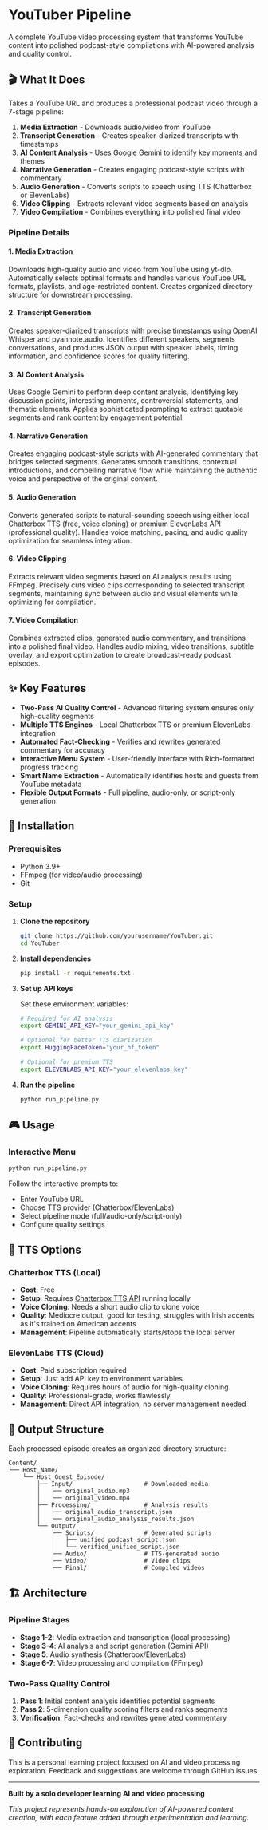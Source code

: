 # YouTuber Pipeline

A complete YouTube video processing system that transforms YouTube content into polished podcast-style compilations with AI-powered analysis and quality control.

## 🎬 What It Does

Takes a YouTube URL and produces a professional podcast video through a 7-stage pipeline:

1. **Media Extraction** - Downloads audio/video from YouTube
2. **Transcript Generation** - Creates speaker-diarized transcripts with timestamps  
3. **AI Content Analysis** - Uses Google Gemini to identify key moments and themes
4. **Narrative Generation** - Creates engaging podcast-style scripts with commentary
5. **Audio Generation** - Converts scripts to speech using TTS (Chatterbox or ElevenLabs)
6. **Video Clipping** - Extracts relevant video segments based on analysis
7. **Video Compilation** - Combines everything into polished final video

### Pipeline Details

#### 1. **Media Extraction**
Downloads high-quality audio and video from YouTube using yt-dlp. Automatically selects optimal formats and handles various YouTube URL formats, playlists, and age-restricted content. Creates organized directory structure for downstream processing.

#### 2. **Transcript Generation** 
Creates speaker-diarized transcripts with precise timestamps using OpenAI Whisper and pyannote.audio. Identifies different speakers, segments conversations, and produces JSON output with speaker labels, timing information, and confidence scores for quality filtering.

#### 3. **AI Content Analysis**
Uses Google Gemini to perform deep content analysis, identifying key discussion points, interesting moments, controversial statements, and thematic elements. Applies sophisticated prompting to extract quotable segments and rank content by engagement potential.

#### 4. **Narrative Generation**
Creates engaging podcast-style scripts with AI-generated commentary that bridges selected segments. Generates smooth transitions, contextual introductions, and compelling narrative flow while maintaining the authentic voice and perspective of the original content.

#### 5. **Audio Generation**
Converts generated scripts to natural-sounding speech using either local Chatterbox TTS (free, voice cloning) or premium ElevenLabs API (professional quality). Handles voice matching, pacing, and audio quality optimization for seamless integration.

#### 6. **Video Clipping**
Extracts relevant video segments based on AI analysis results using FFmpeg. Precisely cuts video clips corresponding to selected transcript segments, maintaining sync between audio and visual elements while optimizing for compilation.

#### 7. **Video Compilation**
Combines extracted clips, generated audio commentary, and transitions into a polished final video. Handles audio mixing, video transitions, subtitle overlay, and export optimization to create broadcast-ready podcast episodes.

## ✨ Key Features

- **Two-Pass AI Quality Control** - Advanced filtering system ensures only high-quality segments
- **Multiple TTS Engines** - Local Chatterbox TTS or premium ElevenLabs integration
- **Automated Fact-Checking** - Verifies and rewrites generated commentary for accuracy
- **Interactive Menu System** - User-friendly interface with Rich-formatted progress tracking
- **Smart Name Extraction** - Automatically identifies hosts and guests from YouTube metadata
- **Flexible Output Formats** - Full pipeline, audio-only, or script-only generation

## 🚀 Installation

### Prerequisites

- Python 3.9+
- FFmpeg (for video/audio processing)
- Git

### Setup

1. **Clone the repository**
   ```bash
   git clone https://github.com/yourusername/YouTuber.git
   cd YouTuber
   ```

2. **Install dependencies**
   ```bash
   pip install -r requirements.txt
   ```

3. **Set up API keys**
   
   Set these environment variables:
   ```bash
   # Required for AI analysis
   export GEMINI_API_KEY="your_gemini_api_key"
   
   # Optional for better TTS diarization
   export HuggingFaceToken="your_hf_token"
   
   # Optional for premium TTS
   export ELEVENLABS_API_KEY="your_elevenlabs_key"
   ```

4. **Run the pipeline**
   ```bash
   python run_pipeline.py
   ```

## 🎮 Usage

### Interactive Menu

```bash
python run_pipeline.py
```

Follow the interactive prompts to:
- Enter YouTube URL
- Choose TTS provider (Chatterbox/ElevenLabs)
- Select pipeline mode (full/audio-only/script-only)
- Configure quality settings

## 🎤 TTS Options

### Chatterbox TTS (Local)
- **Cost**: Free
- **Setup**: Requires [Chatterbox TTS API](https://github.com/travisvn/chatterbox-tts-api) running locally
- **Voice Cloning**: Needs a short audio clip to clone voice
- **Quality**: Mediocre output, good for testing, struggles with Irish accents as it's trained on American accents
- **Management**: Pipeline automatically starts/stops the local server

### ElevenLabs TTS (Cloud)
- **Cost**: Paid subscription required
- **Setup**: Just add API key to environment variables
- **Voice Cloning**: Requires hours of audio for high-quality cloning
- **Quality**: Professional-grade, works flawlessly
- **Management**: Direct API integration, no server management needed

## 📁 Output Structure

Each processed episode creates an organized directory structure:

```
Content/
└── Host_Name/
    └── Host_Guest_Episode/
        ├── Input/                    # Downloaded media
        │   ├── original_audio.mp3
        │   └── original_video.mp4
        ├── Processing/               # Analysis results
        │   ├── original_audio_transcript.json
        │   └── original_audio_analysis_results.json
        └── Output/
            ├── Scripts/              # Generated scripts
            │   ├── unified_podcast_script.json
            │   └── verified_unified_script.json
            ├── Audio/                # TTS-generated audio
            ├── Video/                # Video clips
            └── Final/                # Compiled videos
```

## 🏗️ Architecture

### Pipeline Stages

- **Stage 1-2**: Media extraction and transcription (local processing)
- **Stage 3-4**: AI analysis and script generation (Gemini API)
- **Stage 5**: Audio synthesis (Chatterbox/ElevenLabs)
- **Stage 6-7**: Video processing and compilation (FFmpeg)

### Two-Pass Quality Control

1. **Pass 1**: Initial content analysis identifies potential segments
2. **Pass 2**: 5-dimension quality scoring filters and ranks segments
3. **Verification**: Fact-checks and rewrites generated commentary

## 🤝 Contributing

This is a personal learning project focused on AI and video processing exploration. Feedback and suggestions are welcome through GitHub issues.

---

**Built by a solo developer learning AI and video processing**

*This project represents hands-on exploration of AI-powered content creation, with each feature added through experimentation and learning.*